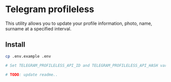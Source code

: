 # Telegram profileless

This utility allows you to update your profile information, photo, name, surname at a specified interval.

## Install

```bash
cp .env.example .env

# Set TELEGRAM_PROFILELESS_API_ID and TELEGRAM_PROFILELESS_API_HASH variables in .env

# TODO: update readme..
```